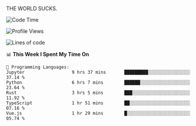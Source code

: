 THE WORLD SUCKS.

<!--START_SECTION:waka-->
![Code Time](http://img.shields.io/badge/Code%20Time-936%20hrs%2049%20mins-blue)

![Profile Views](http://img.shields.io/badge/Profile%20Views-0-blue)

![Lines of code](https://img.shields.io/badge/From%20Hello%20World%20I%27ve%20Written-1.5%20million%20lines%20of%20code-blue)

📊 **This Week I Spent My Time On** 

```text
💬 Programming Languages: 
Jupyter                  9 hrs 37 mins       █████████░░░░░░░░░░░░░░░░   37.14 % 
Python                   6 hrs 7 mins        ██████░░░░░░░░░░░░░░░░░░░   23.64 % 
Rust                     3 hrs 5 mins        ███░░░░░░░░░░░░░░░░░░░░░░   11.92 % 
TypeScript               1 hr 51 mins        ██░░░░░░░░░░░░░░░░░░░░░░░   07.16 % 
Vue.js                   1 hr 29 mins        █░░░░░░░░░░░░░░░░░░░░░░░░   05.74 % 
```


<!--END_SECTION:waka-->

